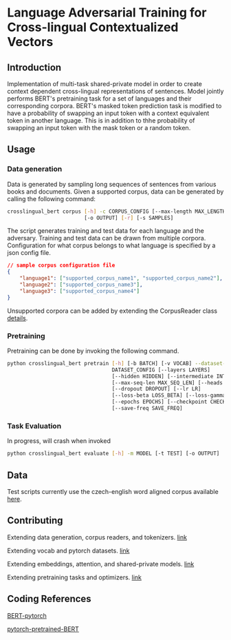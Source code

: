 # Language Adversarial Training for Cross-lingual Contextualized Vectors

## Introduction

Implementation of multi-task shared-private model in order to create context dependent cross-lingual representations of sentences.  Model jointly performs BERT's pretraining task for a set of languages and their corresponding corpora.  BERT's masked token prediction task is modified to have a probability of swapping an input token with a context equivalent token in another language.  This is in addition to thhe probability of swapping an input token with the mask token or a random token.

## Usage

### Data generation

Data is generated by sampling long sequences of sentences from various books and documents.  Given a supported corpus, data can be generated by calling the following command:

```bash
crosslingual_bert corpus [-h] -c CORPUS_CONFIG [--max-length MAX_LENGTH]
                         [-o OUTPUT] [-r] [-s SAMPLES]
```

The script generates training and test data for each language and the adversary.  Training and test data can be drawn from multiple corpora.  Configuration for what corpus belongs to what language is specified by a json config file.

```json
// sample corpus configuration file
{
	"language1": ["supported_corpus_name1", "supported_corpus_name2"],
	"language2": ["supported_corpus_name3"],
	"language3": ["supported_corpus_name4"]
}
```

Unsupported corpora can be added by extending the CorpusReader class [details](https://github.com/neonrights/Adversarial-Cross-Lingual-Context-Vectors/tree/adversarial/crosslingual_bert/corpus).

### Pretraining

Pretraining can be done by invoking the following command.

```bash
python crosslingual_bert pretrain [-h] [-b BATCH] [-v VOCAB] --dataset-config
                         		  DATASET_CONFIG [--layers LAYERS]
                         		  [--hidden HIDDEN] [--intermediate INTERMEDIATE]
                         		  [--max-seq-len MAX_SEQ_LEN] [--heads HEADS]
                         		  [--dropout DROPOUT] [--lr LR]
                         		  [--loss-beta LOSS_BETA] [--loss-gamma LOSS_GAMMA]
                         		  [--epochs EPOCHS] [--checkpoint CHECKPOINT]
                         		  [--save-freq SAVE_FREQ]
```



### Task Evaluation

In progress, will crash when invoked

```bash
python crosslingual_bert evaluate [-h] -m MODEL [-t TEST] [-o OUTPUT]
```

## Data

Test scripts currently use the czech-english word aligned corpus available [here](https://lindat.mff.cuni.cz/repository/xmlui/handle/11234/1-1804).

## Contributing

Extending data generation, corpus readers, and tokenizers. [link](crosslingual_bert/corpus/README.md)

Extending vocab and pytorch datasets. [link](crosslingual_bert/dataset/README.md)

Extending embeddings, attention, and shared-private models. [link](crosslingual_bert/model/README.md)

Extending pretraining tasks and optimizers. [link](crosslingual_bert/trainer/README.md)

## Coding References
[BERT-pytorch](https://github.com/codertimo/BERT-pytorch)

[pytorch-pretrained-BERT](https://github.com/huggingface/pytorch-pretrained-BERT)
